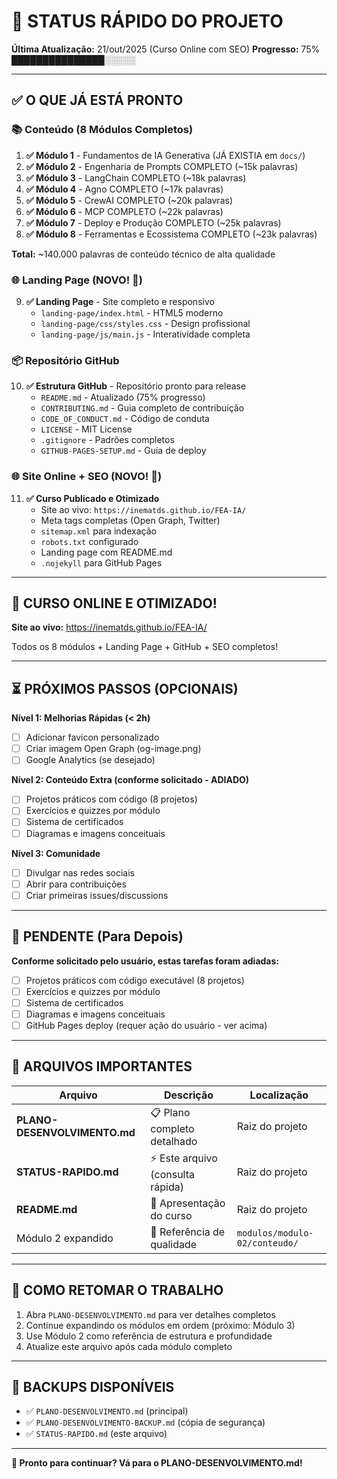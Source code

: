 # 📍 STATUS RÁPIDO DO PROJETO

**Última Atualização:** 21/out/2025 (Curso Online com SEO)
**Progresso:** 75% ███████████████░░░░░

---

## ✅ O QUE JÁ ESTÁ PRONTO

### 📚 Conteúdo (8 Módulos Completos)
1. **✅ Módulo 1** - Fundamentos de IA Generativa (JÁ EXISTIA em `docs/`)
2. **✅ Módulo 2** - Engenharia de Prompts COMPLETO (~15k palavras)
3. **✅ Módulo 3** - LangChain COMPLETO (~18k palavras)
4. **✅ Módulo 4** - Agno COMPLETO (~17k palavras)
5. **✅ Módulo 5** - CrewAI COMPLETO (~20k palavras)
6. **✅ Módulo 6** - MCP COMPLETO (~22k palavras)
7. **✅ Módulo 7** - Deploy e Produção COMPLETO (~25k palavras)
8. **✅ Módulo 8** - Ferramentas e Ecossistema COMPLETO (~23k palavras)

**Total:** ~140.000 palavras de conteúdo técnico de alta qualidade

### 🌐 Landing Page (NOVO! 🎉)
9. **✅ Landing Page** - Site completo e responsivo
   - `landing-page/index.html` - HTML5 moderno
   - `landing-page/css/styles.css` - Design profissional
   - `landing-page/js/main.js` - Interatividade completa

### 📦 Repositório GitHub
10. **✅ Estrutura GitHub** - Repositório pronto para release
    - `README.md` - Atualizado (75% progresso)
    - `CONTRIBUTING.md` - Guia completo de contribuição
    - `CODE_OF_CONDUCT.md` - Código de conduta
    - `LICENSE` - MIT License
    - `.gitignore` - Padrões completos
    - `GITHUB-PAGES-SETUP.md` - Guia de deploy

### 🌐 Site Online + SEO (NOVO! 🎉)
11. **✅ Curso Publicado e Otimizado**
    - Site ao vivo: `https://inematds.github.io/FEA-IA/`
    - Meta tags completas (Open Graph, Twitter)
    - `sitemap.xml` para indexação
    - `robots.txt` configurado
    - Landing page com README.md
    - `.nojekyll` para GitHub Pages

---

## 🎉 CURSO ONLINE E OTIMIZADO!

**Site ao vivo:** https://inematds.github.io/FEA-IA/

Todos os 8 módulos + Landing Page + GitHub + SEO completos!

---

## ⏳ PRÓXIMOS PASSOS (OPCIONAIS)

**Nível 1: Melhorias Rápidas (< 2h)**
- [ ] Adicionar favicon personalizado
- [ ] Criar imagem Open Graph (og-image.png)
- [ ] Google Analytics (se desejado)

**Nível 2: Conteúdo Extra (conforme solicitado - ADIADO)**
- [ ] Projetos práticos com código (8 projetos)
- [ ] Exercícios e quizzes por módulo
- [ ] Sistema de certificados
- [ ] Diagramas e imagens conceituais

**Nível 3: Comunidade**
- [ ] Divulgar nas redes sociais
- [ ] Abrir para contribuições
- [ ] Criar primeiras issues/discussions

---

## 🎯 PENDENTE (Para Depois)

**Conforme solicitado pelo usuário, estas tarefas foram adiadas:**

- [ ] Projetos práticos com código executável (8 projetos)
- [ ] Exercícios e quizzes por módulo
- [ ] Sistema de certificados
- [ ] Diagramas e imagens conceituais
- [ ] GitHub Pages deploy (requer ação do usuário - ver acima)

---

## 📁 ARQUIVOS IMPORTANTES

| Arquivo | Descrição | Localização |
|---------|-----------|-------------|
| **PLANO-DESENVOLVIMENTO.md** | 📋 Plano completo detalhado | Raiz do projeto |
| **STATUS-RAPIDO.md** | ⚡ Este arquivo (consulta rápida) | Raiz do projeto |
| **README.md** | 📖 Apresentação do curso | Raiz do projeto |
| Módulo 2 expandido | 📝 Referência de qualidade | `modulos/modulo-02/conteudo/` |

---

## 🔄 COMO RETOMAR O TRABALHO

1. Abra `PLANO-DESENVOLVIMENTO.md` para ver detalhes completos
2. Continue expandindo os módulos em ordem (próximo: Módulo 3)
3. Use Módulo 2 como referência de estrutura e profundidade
4. Atualize este arquivo após cada módulo completo

---

## 💾 BACKUPS DISPONÍVEIS

- ✅ `PLANO-DESENVOLVIMENTO.md` (principal)
- ✅ `PLANO-DESENVOLVIMENTO-BACKUP.md` (cópia de segurança)
- ✅ `STATUS-RAPIDO.md` (este arquivo)

---

**🚀 Pronto para continuar? Vá para o PLANO-DESENVOLVIMENTO.md!**

